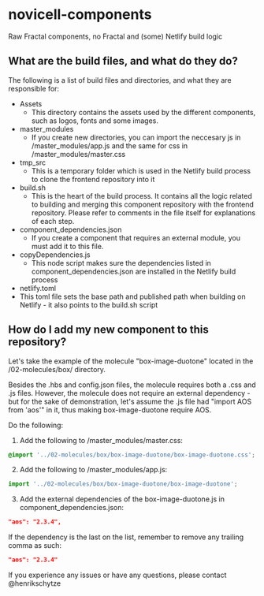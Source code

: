# novicell-components
Raw Fractal components, no Fractal and (some) Netlify build logic

## What are the build files, and what do they do?
The following is a list of build files and directories, and what they are responsible for:
* Assets
  * This directory contains the assets used by the different components, such as logos, fonts and some images.
* master_modules
  * If you create new directories, you can import the neccesary js in /master_modules/app.js and the same for css in /master_modules/master.css
* tmp_src
  * This is a temporary folder which is used in the Netlify build process to clone the frontend repository into it
* build.sh
  * This is the heart of the build process. It contains all the logic related to building and merging this component repository with the frontend repository. Please refer to comments in the file itself for explanations of each step.
* component_dependencies.json
  * If you create a component that requires an external module, you must add it to this file.
* copyDependencies.js
  * This node script makes sure the dependencies listed in component_dependencies.json are installed in the Netlify build process
* netlify.toml
 * This toml file sets the base path and published path when building on Netlify - it also points to the build.sh script

## How do I add my new component to this repository?
Let's take the example of the molecule "box-image-duotone" located in the /02-molecules/box/ directory.

Besides the .hbs and config.json files, the molecule requires both a .css and .js files. However, the molecule does not require an external dependency - but for the sake of demonstration, let's assume the .js file had "import AOS from 'aos'" in it, thus making box-image-duotone require AOS.


Do the following:
1. Add the following to /master_modules/master.css:
```css
@import '../02-molecules/box/box-image-duotone/box-image-duotone.css';
```
2. Add the following to /master_modules/app.js:
```javascript
import '../02-molecules/box/box-image-duotone/box-image-duotone';
```
3. Add the external dependencies of the box-image-duotone.js in component_dependencies.json: 
```json
"aos": "2.3.4",
```
 If the dependency is the last on the list, remember to remove any trailing comma as such:
```json
"aos": "2.3.4"
```
 
If you experience any issues or have any questions, please contact @henrikschytze